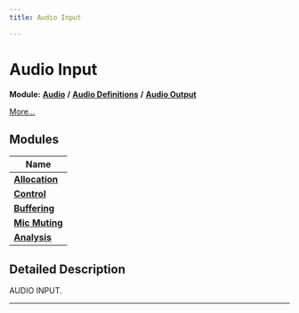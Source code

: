 ```yaml
---
title: Audio Input

---
```


# Audio Input

**Module:** **[Audio](/versioned_docs/version-22-May-2023/api-ref/api/Modules/group___audio/group___audio.md)** **/** **[Audio Definitions](/versioned_docs/version-22-May-2023/api-ref/api/Modules/group___audio/group___audio_defs/group___audio_defs.md)** **/** **[Audio Output](/versioned_docs/version-22-May-2023/api-ref/api/Modules/group___audio/group___audio_defs/group___audio_output/group___audio_output.md)**

 [More...](#detailed-description)

## Modules

| Name           |
| -------------- |
| **[Allocation](/versioned_docs/version-22-May-2023/api-ref/api/Modules/group___audio/group___audio_defs/group___audio_output/group___audio_input/group___input_allocation.md)**  |
| **[Control](/versioned_docs/version-22-May-2023/api-ref/api/Modules/group___audio/group___audio_defs/group___audio_output/group___audio_input/group___input_control.md)**  |
| **[Buffering](/versioned_docs/version-22-May-2023/api-ref/api/Modules/group___audio/group___audio_defs/group___audio_output/group___audio_input/group___input_buffering.md)**  |
| **[Mic Muting](/versioned_docs/version-22-May-2023/api-ref/api/Modules/group___audio/group___audio_defs/group___audio_output/group___audio_input/group___input_mic_muting.md)**  |
| **[Analysis](/versioned_docs/version-22-May-2023/api-ref/api/Modules/group___audio/group___audio_defs/group___audio_output/group___audio_input/group___input_analysis.md)**  |

## Detailed Description


AUDIO INPUT. 





-----------








